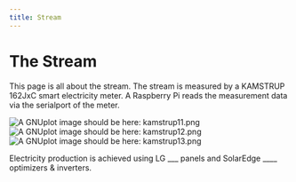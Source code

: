 ```yaml
---
title: Stream
---
```

# The Stream

This page is all about the stream. The stream is measured by a KAMSTRUP 162JxC smart electricity meter.
A Raspberry Pi reads the measurement data via the serialport of the meter.

![A GNUplot image should be here: kamstrup11.png](img/kam_pastday.png)
![A GNUplot image should be here: kamstrup12.png](img/kam_pastmonth.png)
![A GNUplot image should be here: kamstrup13.png](img/kam_pastyear.png)

Electricity production is achieved using LG ___ panels and SolarEdge ____ optimizers & inverters.
